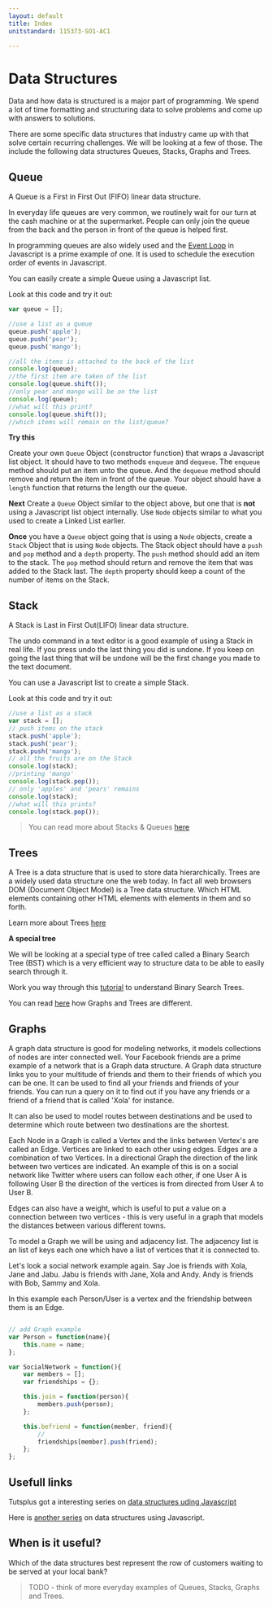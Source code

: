 ```yaml
---
layout: default
title: Index
unitstandard: 115373-SO1-AC1

---
```


# Data Structures

Data and how data is structured is a major part of programming. We spend a lot of time formatting and structuring data to solve problems and come up with answers to solutions.

There are some specific data structures that industry came up with that solve certain recurring challenges. We will be looking at a few of those. The include the following data structures Queues, Stacks, Graphs and Trees.

## Queue

A Queue is a First in First Out (FIFO) linear data structure.

In everyday life queues are very common, we routinely wait for our turn at the cash machine or at the supermarket. People can only join the queue from the back and the person in front of the queue is helped first.

In programming queues are also widely used and the [Event Loop](https://www.youtube.com/watch?v=8aGhZQkoFbQ) in Javascript is a prime example of one. It is used to schedule the execution order of events in Javascript.

You can easily create a simple Queue using a Javascript list.

Look at this code and try it out:

```javascript
var queue = [];

//use a list as a queue
queue.push('apple');
queue.push('pear');
queue.push('mango');

//all the items is attached to the back of the list
console.log(queue);
//the first item are taken of the list
console.log(queue.shift());
//only pear and mango will be on the list
console.log(queue);
//what will this print?
console.log(queue.shift());
//which items will remain on the list/queue?
```

**Try this**

Create your own `Queue` Object (constructor function) that wraps a Javascript list object. It should have to two methods `enqueue` and `dequeue`. The `enqueue` method should put an item unto the queue. And the `dequeue` method should remove and return the item in front of the queue. Your object should have a `length` function that returns the length our the queue.

**Next** Create a `Queue` Object similar to the object above, but one that is **not** using a Javascript list object internally. Use `Node` objects similar to what you used to create a Linked List earlier.

**Once** you have a `Queue` object going that is using a `Node` objects, create a `Stack` Object that is using `Node` objects. The Stack object should have a `push` and `pop` method and a `depth` property. The `push` method should add an item to the stack. The `pop` method should return and remove the item that was added to the Stack last. The `depth` property should keep a count of the number of items on the Stack.

## Stack

A Stack is Last in First Out(LIFO) linear data structure.

The undo command in a text editor is a good example of using a Stack in real life. If you press undo the last thing you did is undone. If you keep on going the last thing that will be undone will be the first change you made to the text document.

You can use a Javascript list to create a simple Stack.

Look at this code and try it out:

```javascript
//use a list as a stack
var stack = [];
// push items on the stack
stack.push('apple');
stack.push('pear');
stack.push('mango');
// all the fruits are on the Stack
console.log(stack);
//printing 'mango'
console.log(stack.pop());
// only 'apples' and 'pears' remains
console.log(stack);
//what will this prints?
console.log(stack.pop());
```

> You can read more about Stacks & Queues [here](http://code.tutsplus.com/articles/data-structures-with-javascript-stack-and-queue--cms-23348)

## Trees

A Tree is a data structure that is used to store data hierarchically. Trees are a widely used data structure one the web today. In fact all web browsers DOM (Document Object Model) is a Tree data structure. Which HTML elements containing other HTML elements with elements in them and so forth.

Learn more about Trees [here](https://www.youtube.com/watch?v=mFptHjTT3l8)

**A special tree**

We will be looking at a special type of tree called called a Binary Search Tree (BST) which is a very efficient way to structure data to be able to easily search through it.

Work you way through this [tutorial](http://bst.projectcodex.co) to understand Binary Search Trees.

You can read [here](http://freefeast.info/difference-between/difference-between-trees-and-graphs-trees-vs-graphs/) how Graphs and Trees are different.


## Graphs

A graph data structure is good for modeling networks, it models collections of nodes are inter connected well. Your Facebook friends are a prime example of a network that is a Graph data structure. A Graph data structure links you to your multitude of friends and them to their friends of which you can be one. It can be used to find all your friends and friends of your friends. You can run a query on it to find out if you have any friends or a friend of a friend that is called 'Xola' for instance.

It can also be used to model routes between destinations and be used to determine which route between two destinations are the shortest.

Each Node in a Graph is called a Vertex and the links between Vertex's are called an Edge. Vertices are linked to each other using edges. Edges are a combination of two Vertices. In a directional Graph the direction of the link between two vertices are indicated. An example of this is on a social network like Twitter where users can follow each other, if one User A is following User B the direction of the vertices is from directed from User A to User B.

Edges can also have a weight, which is useful to put a value on a connection between two vertices - this is very useful in a graph that models the distances between various different towns.

To model a Graph we will be using and adjacency list. The adjacency list is an list of keys each one which have a list of vertices that it is connected to.

Let's look a social network example again. Say Joe is friends with Xola, Jane and Jabu. Jabu is friends with Jane, Xola and Andy. Andy is friends with Bob, Sammy and Xola.

In this example each Person/User is a vertex and the friendship between them is an Edge.

```javascript

// add Graph example
var Person = function(name){
    this.name = name;
};

var SocialNetwork = function(){
    var members = [];
    var friendships = {};

    this.join = function(person){
        members.push(person);
    };

    this.befriend = function(member, friend){
        //    
        friendships[member].push(friend);
    };
};

```

## Usefull links

Tutsplus got a interesting series on [data structures uding Javascript](http://code.tutsplus.com/series/data-structures-in-javascript--cms-772)

Here is [another series](http://blog.benoitvallon.com/data-structures-in-javascript/data-structures-in-javascript/) on data structures using Javascript.

## When is it useful?

Which of the data structures best represent the row of customers waiting to be served at your local bank?

> TODO - think of more everyday examples of Queues, Stacks, Graphs and Trees.
